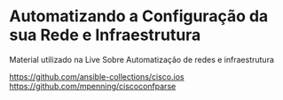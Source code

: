 # Automatizando a Configuração da sua Rede e Infraestrutura

Material utilizado na Live Sobre Automatização de redes e infraestrutura



https://github.com/ansible-collections/cisco.ios
https://github.com/mpenning/ciscoconfparse